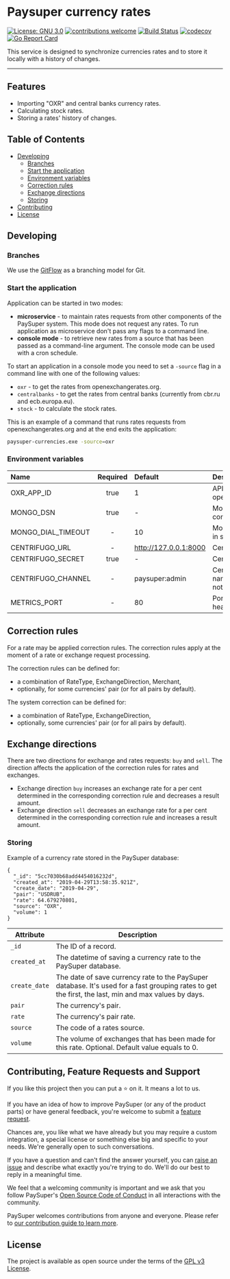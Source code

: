 # Paysuper currency rates
[![License: GNU 3.0](https://img.shields.io/badge/License-GNU3.0-green.svg)](https://opensource.org/licenses/GNU3.0)
[![contributions welcome](https://img.shields.io/badge/contributions-welcome-brightgreen.svg?style=flat)](https://github.com/paysuper/paysuper-currencies/issues)
[![Build Status](https://travis-ci.com/paysuper/paysuper-currencies.svg?branch=develop)](https://travis-ci.com/paysuper/paysuper-currencies)
[![codecov](https://codecov.io/gh/paysuper/paysuper-currencies/branch/develop/graph/badge.svg)](https://codecov.io/gh/paysuper/paysuper-currencies)
[![Go Report Card](https://goreportcard.com/badge/github.com/paysuper/paysuper-currencies)](https://goreportcard.com/report/github.com/paysuper/paysuper-currencies)

This service is designed to synchronize currencies rates and to store it locally with a history of changes.

***

## Features

* Importing "OXR" and central banks currency rates.
* Calculating stock rates.
* Storing a rates' history of changes.

## Table of Contents

- [Developing](#developing)
    - [Branches](#branches)
    - [Start the application](#start-the-application)
    - [Environment variables](#environment-variables)
    - [Correction rules](#storing)
    - [Exchange directions](#storing)
    - [Storing](#storing)
- [Contributing](#contributing-feature-requests-and-support)
- [License](#license)

## Developing

### Branches

We use the [GitFlow](https://nvie.com/posts/a-successful-git-branching-model) as a branching model for Git.

### Start the application

Application can be started in two modes:

* **microservice** - to maintain rates requests from other components of the PaySuper system. This mode does not request any rates. To run application as microservice don't pass any flags to a command line.
* **console mode** - to retrieve new rates from a source that has been passed as a command-line argument. The console mode can be used with a cron schedule.

To start an application in a console mode you need to set a `-source` flag in a command line with one of the following values:

* `oxr` - to get the rates from openexchangerates.org.
* `centralbanks` - to get the rates from central banks (currently from cbr.ru and ecb.europa.eu).
* `stock` - to calculate the stock rates.

This is an example of a command that runs rates requests from openexchangerates.org and at the end exits the application:

```bash
paysuper-currencies.exe -source=oxr
```

### Environment variables

| Name                                 | Required | Default                  | Description                                                                         |
|:-------------------------------------|:--------:|:-------------------------|:------------------------------------------------------------------------------------|
| OXR_APP_ID                           | true     | 1                        | API App id for openexchangerates.org                                                |
| MONGO_DSN                            | true     | -                        | MongoBD DSN connection string                                                       |
| MONGO_DIAL_TIMEOUT                   | -        | 10                       | MongoBD dial timeout in seconds                                                     |
| CENTRIFUGO_URL                       | -        | http://127.0.0.1:8000    | Centrifugo URL                                                                      |
| CENTRIFUGO_SECRET                    | true     | -                        | Centrifugo secret key                                                               |
| CENTRIFUGO_CHANNEL                   | -        | paysuper:admin           | Centrifugo channel name to send alert notifications to admins                       |
| METRICS_PORT                         | -        | 80                       | Port for metrics and health check                                                   |

## Correction rules

For a rate may be applied correction rules. The correction rules apply at the moment of a rate or exchange request processing.

The correction rules can be defined for:
* a combination of RateType, ExchangeDirection, Merchant,
* optionally, for some currencies' pair (or for all pairs by default).

The system correction can be defined for:
* a combination of RateType, ExchangeDirection,
* optionally, some currencies' pair (or for all pairs by default).

## Exchange directions

There are two directions for exchange and rates requests: `buy` and `sell`. The direction affects the application of the correction rules for rates and exchanges.

* Exchange direction `buy` increases an exchange rate for a per cent determined in the corresponding correction rule and decreases a result amount.
* Exchange direction `sell` decreases an exchange rate for a per cent determined in the corresponding correction rule and increases a result amount.

### Storing

Example of a currency rate stored in the PaySuper database:

```
{
  "_id": "5cc7030b68add4454016232d",
  "created_at": "2019-04-29T13:58:35.921Z",
  "create_date": "2019-04-29",
  "pair": "USDRUB",
  "rate": 64.679270801,
  "source": "OXR",
  "volume": 1
}
```

Attribute|Description
---|---
`_id`|The ID of a record.
`created_at`|The datetime of saving a currency rate to the PaySuper database.
`create_date`|The date of save currency rate to the PaySuper database. It's used for a fast grouping rates to get the first, the last, min and max values by days.
`pair`|The currency's pair.
`rate`|The currency's pair rate.
`source`|The code of a rates source.
`volume`|The volume of exchanges that has been made for this rate. Optional. Default value equals to 0.

## Contributing, Feature Requests and Support

If you like this project then you can put a ⭐️ on it. It means a lot to us.

If you have an idea of how to improve PaySuper (or any of the product parts) or have general feedback, you're welcome to submit a [feature request](../../issues/new?assignees=&labels=&template=feature_request.md&title=).

Chances are, you like what we have already but you may require a custom integration, a special license or something else big and specific to your needs. We're generally open to such conversations.

If you have a question and can't find the answer yourself, you can [raise an issue](../../issues/new?assignees=&labels=&template=support-request.md&title=I+have+a+question+about+%3Cthis+and+that%3E+%5BSupport%5D) and describe what exactly you're trying to do. We'll do our best to reply in a meaningful time.

We feel that a welcoming community is important and we ask that you follow PaySuper's [Open Source Code of Conduct](https://github.com/paysuper/code-of-conduct/blob/master/README.md) in all interactions with the community.

PaySuper welcomes contributions from anyone and everyone. Please refer to [our contribution guide to learn more](CONTRIBUTING.md).

## License

The project is available as open source under the terms of the [GPL v3 License](https://www.gnu.org/licenses/gpl-3.0).
